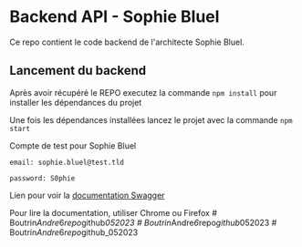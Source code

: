 # Backend API - Sophie Bluel

Ce repo contient le code backend de l'architecte Sophie Bluel. 

## Lancement du backend

Après avoir récupéré le REPO executez la commande `npm install` pour installer les dépendances du projet

Une fois les dépendances installées lancez le projet avec la commande `npm start`

Compte de test pour Sophie Bluel

```
email: sophie.bluel@test.tld

password: S0phie 
```
Lien pour voir la
[documentation Swagger](http://localhost:5678/api-docs/)

Pour lire la documentation, utiliser Chrome ou Firefox
#   B o u t r i n _ A n d r e _ 6 _ r e p o _ g i t h u b _ 0 5 2 0 2 3  
 #   B o u t r i n _ A n d r e _ 6 _ r e p o _ g i t h u b _ 0 5 2 0 2 3  
 #   B o u t r i n _ A n d r e _ 6 _ r e p o _ g i t h u b _ 0 5 2 0 2 3  
 